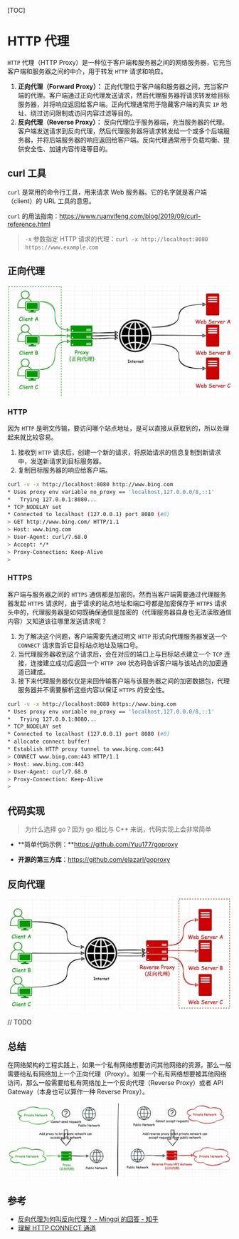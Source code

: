 [TOC]

# HTTP 代理

`HTTP` 代理（HTTP Proxy）是一种位于客户端和服务器之间的网络服务器，它充当客户端和服务器之间的中介，用于转发 `HTTP` 请求和响应。

1. **正向代理（Forward Proxy）：** 正向代理位于客户端和服务器之间，充当客户端的代理。客户端通过正向代理发送请求，然后代理服务器将请求转发给目标服务器，并将响应返回给客户端。正向代理通常用于隐藏客户端的真实 `IP` 地址、绕过访问限制或访问内容过滤等目的。
2. **反向代理（Reverse Proxy）：** 反向代理位于服务器端，充当服务器的代理。客户端发送请求到反向代理，然后代理服务器将请求转发给一个或多个后端服务器，并将后端服务器的响应返回给客户端。反向代理通常用于负载均衡、提供安全性、加速内容传递等目的。

## curl 工具

`curl` 是常用的命令行工具，用来请求 Web 服务器。它的名字就是客户端（client）的 URL 工具的意思。

`curl` 的用法指南：https://www.ruanyifeng.com/blog/2019/09/curl-reference.html

> `-x` 参数指定 HTTP 请求的代理：`curl -x http://localhost:8080 https://www.example.com`

## 正向代理

![正向代理](./.HTTP代理.assets/正向代理.jpg)

### HTTP

因为 `HTTP` 是明文传输，要访问哪个站点地址，是可以直接从获取到的，所以处理起来就比较容易。

1. 接收到 `HTTP` 请求后，创建一个新的请求，将原始请求的信息复制到新请求中，发送新请求到目标服务器。
2. 复制目标服务器的响应给客户端。

```bash
curl -v -x http://localhost:8080 http://www.bing.com
* Uses proxy env variable no_proxy == 'localhost,127.0.0.0/8,::1'
*   Trying 127.0.0.1:8080...
* TCP_NODELAY set
* Connected to localhost (127.0.0.1) port 8080 (#0)
> GET http://www.bing.com/ HTTP/1.1
> Host: www.bing.com
> User-Agent: curl/7.68.0
> Accept: */*
> Proxy-Connection: Keep-Alive
> 
```

### HTTPS

客户端与服务器之间的 `HTTPS` 通信都是加密的。然而当客户端需要通过代理服务器发起 `HTTPS` 请求时，由于请求的站点地址和端口号都是加密保存于 `HTTPS` 请求头中的，代理服务器是如何既确保通信是加密的（代理服务器自身也无法读取通信内容）又知道该往哪里发送请求呢？

1. 为了解决这个问题，客户端需要先通过明文 `HTTP` 形式向代理服务器发送一个 `CONNECT` 请求告诉它目标站点地址及端口号。
2. 当代理服务器收到这个请求后，会在对应的端口上与目标站点建立一个 `TCP` 连接，连接建立成功后返回一个 `HTTP 200` 状态码告诉客户端与该站点的加密通道已建成。
3. 接下来代理服务器仅仅是来回传输客户端与该服务器之间的加密数据包，代理服务器并不需要解析这些内容以保证 `HTTPS` 的安全性。

```bash
curl -v -x http://localhost:8080 https://www.bing.com
* Uses proxy env variable no_proxy == 'localhost,127.0.0.0/8,::1'
*   Trying 127.0.0.1:8080...
* TCP_NODELAY set
* Connected to localhost (127.0.0.1) port 8080 (#0)
* allocate connect buffer!
* Establish HTTP proxy tunnel to www.bing.com:443
> CONNECT www.bing.com:443 HTTP/1.1
> Host: www.bing.com:443
> User-Agent: curl/7.68.0
> Proxy-Connection: Keep-Alive
> 
```

## 代码实现

> 为什么选择 go？因为 go 相比与 C++ 来说，代码实现上会非常简单

- **简单代码示例：**https://github.com/Yuu177/goproxy

- **开源的第三方库**：https://github.com/elazarl/goproxy

## 反向代理

![反向代理](./.HTTP代理.assets/反向代理.jpg)

// TODO

## 总结

在网络架构的工程实践上，如果一个私有网络想要访问其他网络的资源，那么一般需要给私有网络加上一个正向代理（Proxy）。如果一个私有网络想要被其他网络访问，那么一般需要给私有网络加上一个反向代理（Reverse Proxy）或者 API Gateway（本身也可以算作一种 Reverse Proxy）。

![正向代理和反向代理区别](./.HTTP代理.assets/正向代理和反向代理区别.png)

## 参考

- [反向代理为何叫反向代理？ - Mingqi 的回答 - 知乎](https://www.zhihu.com/question/24723688/answer/2771833737)
- [理解 HTTP CONNECT 通道](https://joji.me/zh-cn/blog/the-http-connect-tunnel/)

